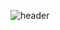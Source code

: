 ![header](https://capsule-render.vercel.app/api?type=transparent&color=auto&height=500&section=header&text=우정%20&render&fontSize=90)
